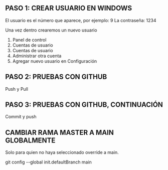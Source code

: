 ## PASO 1: CREAR USUARIO EN WINDOWS

El usuario es el número que aparece,
por ejemplo: 9
La contraseña: 1234

Una vez dentro crearemos un nuevo usuario

1. Panel de control
2. Cuentas de usuario
3. Cuentas de usuario 
4. Administrar otra cuenta
5. Agregar nuevo usuario en Configuración

## PASO 2: PRUEBAS CON GITHUB

Push y Pull

## PASO 3: PRUEBAS CON GITHUB, CONTINUACIÓN

Commit y push

## CAMBIAR RAMA MASTER A MAIN GLOBALMENTE

Solo para quien no haya seleccionado override a main.

git config --global init.defaultBranch main

